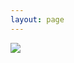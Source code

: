 ```yaml
---
layout: page
---
```


<div class="gallery-page">
  <img src="{{ site.photourl }}/photos/paint-y-3-4.jpg"/>
</div>